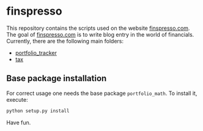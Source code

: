 # finspresso
This repository contains the scripts used on the website [finspresso.com](https://www.finspresso.com/). The goal of [finspresso.com](https://www.finspresso.com/) is to write blog entry in the world of financials. Currently, there are the following main folders:
* [portfolio_tracker](https://github.com/finspresso/finspresso/tree/master/portfolio_tracker)
* [tax](https://github.com/finspresso/finspresso/tree/master/tax)

## Base package installation
For correct usage one needs the base package `portfolio_math`. To install it, execute:

```sh
python setup.py install
```
Have fun.
